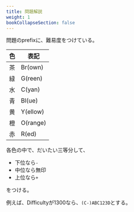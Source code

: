 ```yaml
---
title: 問題解説
weight: 1
bookCollapseSection: false
---
```


問題のprefixに、難易度をつけている。

| 色  | 表記     |
| --- | -------- |
| 茶  | Br(own)  |
| 緑  | G(reen)  |
| 水  | C(yan)   |
| 青  | Bl(ue)   |
| 黄  | Y(ellow) |
| 橙  | O(range) |
| 赤  | R(ed)    |

各色の中で、だいたい三等分して、

- 下位なら`-`
- 中位なら無印
- 上位なら`+`

をつける。

例えば、Difficultyが1300なら、`(C-)ABC123D`とする。